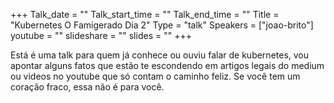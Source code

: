 +++
Talk_date = ""
Talk_start_time = ""
Talk_end_time = ""
Title = "Kubernetes O Famigerado Dia 2"
Type = "talk"
Speakers = ["joao-brito"]
youtube = ""
slideshare = ""
slides = ""
+++

Está é uma talk para quem já conhece ou ouviu falar de kubernetes, vou apontar alguns fatos que estão te escondendo em artigos legais do medium ou videos no youtube que só contam o caminho feliz. Se você tem um coração fraco, essa não é para você.
